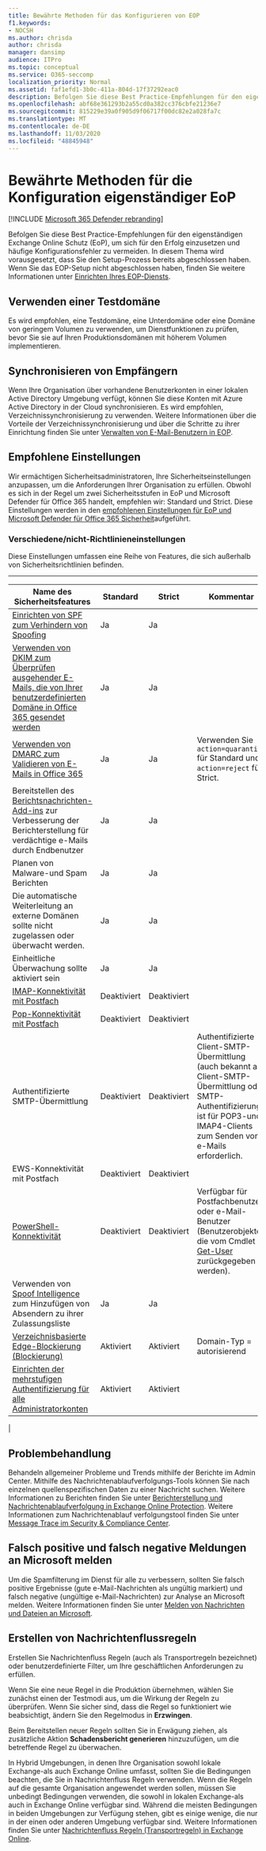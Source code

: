 ```yaml
---
title: Bewährte Methoden für das Konfigurieren von EOP
f1.keywords:
- NOCSH
ms.author: chrisda
author: chrisda
manager: dansimp
audience: ITPro
ms.topic: conceptual
ms.service: O365-seccomp
localization_priority: Normal
ms.assetid: faf1efd1-3b0c-411a-804d-17f37292eac0
description: Befolgen Sie diese Best Practice-Empfehlungen für den eigenständigen Exchange Online Schutz (EoP), um sich für den Erfolg einzusetzen und häufige Konfigurationsfehler zu vermeiden.
ms.openlocfilehash: abf68e361293b2a55cd0a382cc376cbfe21236e7
ms.sourcegitcommit: 815229e39a0f905d9f06717f00dc82e2a028fa7c
ms.translationtype: MT
ms.contentlocale: de-DE
ms.lasthandoff: 11/03/2020
ms.locfileid: "48845948"
---
```

# <a name="best-practices-for-configuring-standalone-eop"></a>Bewährte Methoden für die Konfiguration eigenständiger EoP

[!INCLUDE [Microsoft 365 Defender rebranding](../includes/microsoft-defender-for-office.md)]


Befolgen Sie diese Best Practice-Empfehlungen für den eigenständigen Exchange Online Schutz (EoP), um sich für den Erfolg einzusetzen und häufige Konfigurationsfehler zu vermeiden. In diesem Thema wird vorausgesetzt, dass Sie den Setup-Prozess bereits abgeschlossen haben. Wenn Sie das EOP-Setup nicht abgeschlossen haben, finden Sie weitere Informationen unter [Einrichten Ihres EOP-Diensts](set-up-your-eop-service.md).

## <a name="use-a-test-domain"></a>Verwenden einer Testdomäne

Es wird empfohlen, eine Testdomäne, eine Unterdomäne oder eine Domäne von geringem Volumen zu verwenden, um Dienstfunktionen zu prüfen, bevor Sie sie auf Ihren Produktionsdomänen mit höherem Volumen implementieren.

## <a name="synchronize-recipients"></a>Synchronisieren von Empfängern

Wenn Ihre Organisation über vorhandene Benutzerkonten in einer lokalen Active Directory Umgebung verfügt, können Sie diese Konten mit Azure Active Directory in der Cloud synchronisieren. Es wird empfohlen, Verzeichnissynchronisierung zu verwenden. Weitere Informationen über die Vorteile der Verzeichnissynchronisierung und über die Schritte zu ihrer Einrichtung finden Sie unter [Verwalten von E-Mail-Benutzern in EOP](manage-mail-users-in-eop.md).

## <a name="recommended-settings"></a>Empfohlene Einstellungen

Wir ermächtigen Sicherheitsadministratoren, Ihre Sicherheitseinstellungen anzupassen, um die Anforderungen Ihrer Organisation zu erfüllen. Obwohl es sich in der Regel um zwei Sicherheitsstufen in EoP und Microsoft Defender für Office 365 handelt, empfehlen wir: Standard und Strict. Diese Einstellungen werden in den [empfohlenen Einstellungen für EoP und Microsoft Defender für Office 365 Sicherheit](recommended-settings-for-eop-and-office365-atp.md)aufgeführt.

### <a name="miscellaneousnon-policy-settings"></a>Verschiedene/nicht-Richtlinieneinstellungen

Diese Einstellungen umfassen eine Reihe von Features, die sich außerhalb von Sicherheitsrichtlinien befinden.

****

|Name des Sicherheitsfeatures|Standard|Strict|Kommentar|
|---|---|---|---|
|[Einrichten von SPF zum Verhindern von Spoofing](set-up-spf-in-office-365-to-help-prevent-spoofing.md)|Ja|Ja||
|[Verwenden von DKIM zum Überprüfen ausgehender E-Mails, die von Ihrer benutzerdefinierten Domäne in Office 365 gesendet werden](use-dkim-to-validate-outbound-email.md)|Ja|Ja||
|[Verwenden von DMARC zum Validieren von E-Mails in Office 365](use-dmarc-to-validate-email.md)|Ja|Ja|Verwenden Sie `action=quarantine` für Standard und `action=reject` für Strict.|
|Bereitstellen des [Berichtsnachrichten-Add-ins](enable-the-report-message-add-in.md) zur Verbesserung der Berichterstellung für verdächtige e-Mails durch Endbenutzer|Ja|Ja||
|Planen von Malware-und Spam Berichten|Ja|Ja||
|Die automatische Weiterleitung an externe Domänen sollte nicht zugelassen oder überwacht werden.|Ja|Ja||
|Einheitliche Überwachung sollte aktiviert sein|Ja|Ja||
|[IMAP-Konnektivität mit Postfach](https://docs.microsoft.com/Exchange/clients-and-mobile-in-exchange-online/pop3-and-imap4/enable-or-disable-pop3-or-imap4-access)|Deaktiviert|Deaktiviert||
|[Pop-Konnektivität mit Postfach](https://docs.microsoft.com/Exchange/clients-and-mobile-in-exchange-online/pop3-and-imap4/enable-or-disable-pop3-or-imap4-access)|Deaktiviert|Deaktiviert||
|Authentifizierte SMTP-Übermittlung|Deaktiviert|Deaktiviert|Authentifizierte Client-SMTP-Übermittlung (auch bekannt als Client-SMTP-Übermittlung oder SMTP-Authentifizierung) ist für POP3-und IMAP4-Clients zum Senden von e-Mails erforderlich.|
|EWS-Konnektivität mit Postfach|Deaktiviert|Deaktiviert||
|[PowerShell-Konnektivität](https://docs.microsoft.com/powershell/exchange/disable-access-to-exchange-online-powershell)|Deaktiviert|Deaktiviert|Verfügbar für Postfachbenutzer oder e-Mail-Benutzer (Benutzerobjekte, die vom Cmdlet [Get-User](https://docs.microsoft.com/powershell/module/exchange/get-user) zurückgegeben werden).|
|Verwenden von [Spoof Intelligence](learn-about-spoof-intelligence.md) zum Hinzufügen von Absendern zu ihrer Zulassungsliste|Ja|Ja||
|[Verzeichnisbasierte Edge-Blockierung (Blockierung)](https://docs.microsoft.com/Exchange/mail-flow-best-practices/use-directory-based-edge-blocking)|Aktiviert|Aktiviert|Domain-Typ = autorisierend|
|[Einrichten der mehrstufigen Authentifizierung für alle Administratorkonten](https://docs.microsoft.com/microsoft-365/admin/security-and-compliance/set-up-multi-factor-authentication)|Aktiviert|Aktiviert||
|

## <a name="troubleshooting"></a>Problembehandlung

Behandeln allgemeiner Probleme und Trends mithilfe der Berichte im Admin Center. Mithilfe des Nachrichtenablaufverfolgungs-Tools können Sie nach einzelnen quellenspezifischen Daten zu einer Nachricht suchen. Weitere Informationen zu Berichten finden Sie unter [Berichterstellung und Nachrichtenablaufverfolgung in Exchange Online Protection](reporting-and-message-trace-in-exchange-online-protection.md). Weitere Informationen zum Nachrichtenablauf verfolgungstool finden Sie unter [Message Trace im Security & Compliance Center](message-trace-scc.md).

## <a name="report-false-positives-and-false-negatives-to-microsoft"></a>Falsch positive und falsch negative Meldungen an Microsoft melden

Um die Spamfilterung im Dienst für alle zu verbessern, sollten Sie falsch positive Ergebnisse (gute e-Mail-Nachrichten als ungültig markiert) und falsch negative (ungültige e-Mail-Nachrichten) zur Analyse an Microsoft melden. Weitere Informationen finden Sie unter [Melden von Nachrichten und Dateien an Microsoft](report-junk-email-messages-to-microsoft.md).

## <a name="create-mail-flow-rules"></a>Erstellen von Nachrichtenflussregeln

Erstellen Sie Nachrichtenfluss Regeln (auch als Transportregeln bezeichnet) oder benutzerdefinierte Filter, um Ihre geschäftlichen Anforderungen zu erfüllen.

Wenn Sie eine neue Regel in die Produktion übernehmen, wählen Sie zunächst einen der Testmodi aus, um die Wirkung der Regeln zu überprüfen. Wenn Sie sicher sind, dass die Regel so funktioniert wie beabsichtigt, ändern Sie den Regelmodus in **Erzwingen**.

Beim Bereitstellen neuer Regeln sollten Sie in Erwägung ziehen, als zusätzliche Aktion **Schadensbericht generieren** hinzuzufügen, um die betreffende Regel zu überwachen.

In Hybrid Umgebungen, in denen Ihre Organisation sowohl lokale Exchange-als auch Exchange Online umfasst, sollten Sie die Bedingungen beachten, die Sie in Nachrichtenfluss Regeln verwenden. Wenn die Regeln auf die gesamte Organisation angewendet werden sollen, müssen Sie unbedingt Bedingungen verwenden, die sowohl in lokalen Exchange-als auch in Exchange Online verfügbar sind. Während die meisten Bedingungen in beiden Umgebungen zur Verfügung stehen, gibt es einige wenige, die nur in der einen oder anderen Umgebung verfügbar sind. Weitere Informationen finden Sie unter [Nachrichtenfluss Regeln (Transportregeln) in Exchange Online](https://docs.microsoft.com/exchange/security-and-compliance/mail-flow-rules/mail-flow-rules).

